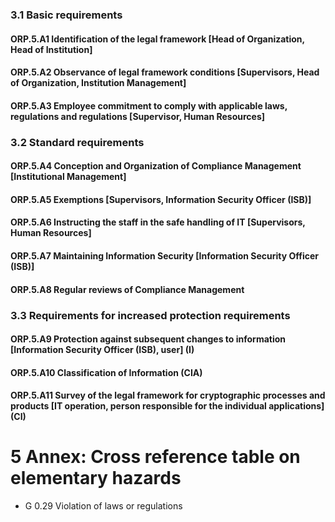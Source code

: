 ### 3.1 Basic requirements
#### ORP.5.A1 Identification of the legal framework [Head of Organization, Head of Institution]
#### ORP.5.A2 Observance of legal framework conditions [Supervisors, Head of Organization, Institution Management]
#### ORP.5.A3 Employee commitment to comply with applicable laws, regulations and regulations [Supervisor, Human Resources]
### 3.2 Standard requirements
#### ORP.5.A4 Conception and Organization of Compliance Management [Institutional Management]
#### ORP.5.A5 Exemptions [Supervisors, Information Security Officer (ISB)]
#### ORP.5.A6 Instructing the staff in the safe handling of IT [Supervisors, Human Resources]
#### ORP.5.A7 Maintaining Information Security [Information Security Officer (ISB)]
#### ORP.5.A8 Regular reviews of Compliance Management
### 3.3 Requirements for increased protection requirements
#### ORP.5.A9 Protection against subsequent changes to information [Information Security Officer (ISB), user] (I)
#### ORP.5.A10 Classification of Information (CIA)
#### ORP.5.A11 Survey of the legal framework for cryptographic processes and products [IT operation, person responsible for the individual applications] (CI)
# 5 Annex: Cross reference table on elementary hazards
* G 0.29 Violation of laws or regulations
